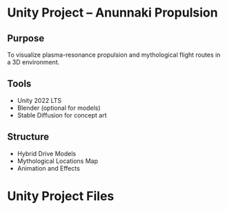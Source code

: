 # Unity Project – Anunnaki Propulsion

## Purpose
To visualize plasma-resonance propulsion and mythological flight routes in a 3D environment.

## Tools
- Unity 2022 LTS
- Blender (optional for models)
- Stable Diffusion for concept art

## Structure
- Hybrid Drive Models
- Mythological Locations Map
- Animation and Effects
# Unity Project Files 
